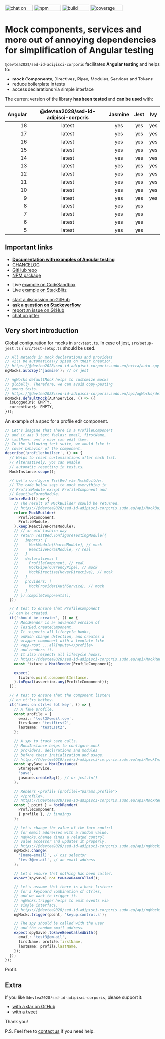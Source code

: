 [<img src="https://img.shields.io/gitter/room/help-me-mom/@devtea2028/sed-id-adipisci-corporis" alt="chat on gitter" width="90" height="20" />](https://gitter.im/@devtea2028/sed-id-adipisci-corporis/community)
[<img src="https://img.shields.io/npm/v/@devtea2028/sed-id-adipisci-corporis" alt="npm version" width="88" height="20" />](https://www.npmjs.com/package/@devtea2028/sed-id-adipisci-corporis)
[<img src="https://img.shields.io/circleci/build/github/help-me-mom/@devtea2028/sed-id-adipisci-corporis/master" alt="build status" width="88" height="20" />](https://app.circleci.com/pipelines/github/help-me-mom/@devtea2028/sed-id-adipisci-corporis?branch=master)
[<img src="https://img.shields.io/coveralls/github/help-me-mom/@devtea2028/sed-id-adipisci-corporis/master" alt="coverage status" width="104" height="20" />](https://coveralls.io/github/help-me-mom/@devtea2028/sed-id-adipisci-corporis?branch=master)

# Mock components, services and more out of annoying dependencies for simplification of Angular testing

`@devtea2028/sed-id-adipisci-corporis` facilitates **Angular testing** and helps to:

- **mock Components**, Directives, Pipes, Modules, Services and Tokens
- reduce boilerplate in tests
- access declarations via simple interface

The current version of the library **has been tested** and **can be used** with:

| Angular | @devtea2028/sed-id-adipisci-corporis | Jasmine | Jest | Ivy |
| ------: | :------: | :-----: | :--: | :-: |
|      18 |  latest  |   yes   | yes  | yes |
|      17 |  latest  |   yes   | yes  | yes |
|      16 |  latest  |   yes   | yes  | yes |
|      15 |  latest  |   yes   | yes  | yes |
|      14 |  latest  |   yes   | yes  | yes |
|      13 |  latest  |   yes   | yes  | yes |
|      12 |  latest  |   yes   | yes  | yes |
|      11 |  latest  |   yes   | yes  | yes |
|      10 |  latest  |   yes   | yes  | yes |
|       9 |  latest  |   yes   | yes  | yes |
|       8 |  latest  |   yes   | yes  |     |
|       7 |  latest  |   yes   | yes  |     |
|       6 |  latest  |   yes   | yes  |     |
|       5 |  latest  |   yes   | yes  |     |

## Important links

- **[Documentation with examples of Angular testing](https://@devtea2028/sed-id-adipisci-corporis.sudo.eu)**
- [CHANGELOG](https://github.com/devtea2028/sed-id-adipisci-corporis/blob/master/CHANGELOG.md)
- [GitHub repo](https://github.com/devtea2028/sed-id-adipisci-corporis)
- [NPM package](https://www.npmjs.com/package/@devtea2028/sed-id-adipisci-corporis)

* Live [example on CodeSandbox](https://codesandbox.io/p/sandbox/github/help-me-mom/@devtea2028/sed-id-adipisci-corporis-sandbox/tree/master/?file=/src/test.spec.ts)
* Live [example on StackBlitz](https://stackblitz.com/github/help-me-mom/@devtea2028/sed-id-adipisci-corporis-sandbox?file=src/test.spec.ts)

- [start a discussion on GitHub](https://github.com/devtea2028/sed-id-adipisci-corporis/discussions/new/choose)
- **[ask a question on Stackoverflow](https://stackoverflow.com/questions/ask?tags=@devtea2028/sed-id-adipisci-corporis%20angular%20testing%20mocking)**
- [report an issue on GitHub](https://github.com/devtea2028/sed-id-adipisci-corporis/issues)
- [chat on gitter](https://gitter.im/@devtea2028/sed-id-adipisci-corporis/community)

## Very short introduction

Global configuration for mocks in `src/test.ts`.
In case of jest, `src/setup-jest.ts` / `src/test-setup.ts` should be used.

```ts title="src/test.ts"
// All methods in mock declarations and providers
// will be automatically spied on their creation.
// https://@devtea2028/sed-id-adipisci-corporis.sudo.eu/extra/auto-spy
ngMocks.autoSpy('jasmine'); // or jest

// ngMocks.defaultMock helps to customize mocks
// globally. Therefore, we can avoid copy-pasting
// among tests.
// https://@devtea2028/sed-id-adipisci-corporis.sudo.eu/api/ngMocks/defaultMock
ngMocks.defaultMock(AuthService, () => ({
  isLoggedIn$: EMPTY,
  currentUser$: EMPTY,
}));
```

An example of a spec for a profile edit component.

```ts title="src/profile.component.spec.ts"
// Let's imagine that there is a ProfileComponent
// and it has 3 text fields: email, firstName,
// lastName, and a user can edit them.
// In the following test suite, we would like to
// cover behavior of the component.
describe('profile:builder', () => {
  // Helps to reset customizations after each test.
  // Alternatively, you can enable
  // automatic resetting in test.ts.
  MockInstance.scope();

  // Let's configure TestBed via MockBuilder.
  // The code below says to mock everything in
  // ProfileModule except ProfileComponent and
  // ReactiveFormsModule.
  beforeEach(() => {
    // The result of MockBuilder should be returned.
    // https://@devtea2028/sed-id-adipisci-corporis.sudo.eu/api/MockBuilder
    return MockBuilder(
      ProfileComponent,
      ProfileModule,
    ).keep(ReactiveFormsModule);
    // // or old fashion way
    // return TestBed.configureTestingModule({
    //   imports: [
    //     MockModule(SharedModule), // mock
    //     ReactiveFormsModule, // real
    //   ],
    //   declarations: [
    //     ProfileComponent, // real
    //     MockPipe(CurrencyPipe), // mock
    //     MockDirective(HoverDirective), // mock
    //   ],
    //   providers: [
    //     MockProvider(AuthService), // mock
    //   ],
    // }).compileComponents();
  });

  // A test to ensure that ProfileComponent
  // can be created.
  it('should be created', () => {
    // MockRender is an advanced version of
    // TestBed.createComponent.
    // It respects all lifecycle hooks,
    // onPush change detection, and creates a
    // wrapper component with a template like
    // <app-root ...allInputs></profile>
    // and renders it.
    // It also respects all lifecycle hooks.
    // https://@devtea2028/sed-id-adipisci-corporis.sudo.eu/api/MockRender
    const fixture = MockRender(ProfileComponent);

    expect(
      fixture.point.componentInstance,
    ).toEqual(assertion.any(ProfileComponent));
  });

  // A test to ensure that the component listens
  // on ctrl+s hotkey.
  it('saves on ctrl+s hot key', () => {
    // A fake profile.
    const profile = {
      email: 'test2@email.com',
      firstName: 'testFirst2',
      lastName: 'testLast2',
    };

    // A spy to track save calls.
    // MockInstance helps to configure mock
    // providers, declarations and modules
    // before their initialization and usage.
    // https://@devtea2028/sed-id-adipisci-corporis.sudo.eu/api/MockInstance
    const spySave = MockInstance(
      StorageService,
      'save',
      jasmine.createSpy(), // or jest.fn()
    );

    // Renders <profile [profile]="params.profile">
    // </profile>.
    // https://@devtea2028/sed-id-adipisci-corporis.sudo.eu/api/MockRender
    const { point } = MockRender(
      ProfileComponent,
      { profile }, // bindings
    );

    // Let's change the value of the form control
    // for email addresses with a random value.
    // ngMocks.change finds a related control
    // value accessor and updates it properly.
    // https://@devtea2028/sed-id-adipisci-corporis.sudo.eu/api/ngMocks/change
    ngMocks.change(
      '[name=email]', // css selector
      'test3@em.ail', // an email address
    );

    // Let's ensure that nothing has been called.
    expect(spySave).not.toHaveBeenCalled();

    // Let's assume that there is a host listener
    // for a keyboard combination of ctrl+s,
    // and we want to trigger it.
    // ngMocks.trigger helps to emit events via
    // simple interface.
    // https://@devtea2028/sed-id-adipisci-corporis.sudo.eu/api/ngMocks/trigger
    ngMocks.trigger(point, 'keyup.control.s');

    // The spy should be called with the user
    // and the random email address.
    expect(spySave).toHaveBeenCalledWith({
      email: 'test3@em.ail',
      firstName: profile.firstName,
      lastName: profile.lastName,
    });
  });
});
```

Profit.

## Extra

If you like `@devtea2028/sed-id-adipisci-corporis`, please support it:

- [with a star on GitHub](https://github.com/devtea2028/sed-id-adipisci-corporis)
- [with a tweet](https://twitter.com/intent/tweet?text=Check%20@devtea2028/sed-id-adipisci-corporis%20package%20%23angular%20%23testing%20%23mocking&url=https%3A%2F%2Fgithub.com%2Fhelp-me-mom%2F@devtea2028/sed-id-adipisci-corporis)

Thank you!

P.S. Feel free to [contact us](https://@devtea2028/sed-id-adipisci-corporis.sudo.eu/need-help) if you need help.
